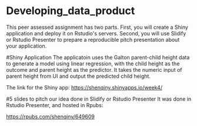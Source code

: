 # Developing_data_product
This peer assessed assignment has two parts. First, you will create a Shiny application and deploy it on Rstudio's servers. Second, you will use Slidify or Rstudio Presenter to prepare a reproducible pitch presentation about your application.

#Shiny Application
The applicatoin uses the Galton parent-child height data to generate a model using linear regression, with the child height as the outcome and parent height as the predictor.
It takes the numeric input of parent height from UI and output the predicted child height. 

The link for the Shiny app:
https://shenqiny.shinyapps.io/week4/


#5 slides to pitch our idea done in Slidify or Rstudio Presenter
It was done in Rstudio Presenter, and hosted in Rpubs:

https://rpubs.com/shenqiny/649609

